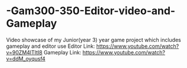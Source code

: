 # -Gam300-350-Editor-video-and-Gameplay
Video showcase of my Junior(year 3) year game project which includes gameplay and editor use
Editor Link: https://www.youtube.com/watch?v=90ZM4lTItI8
Gameplay Link: https://www.youtube.com/watch?v=ddM_oyqusf4
